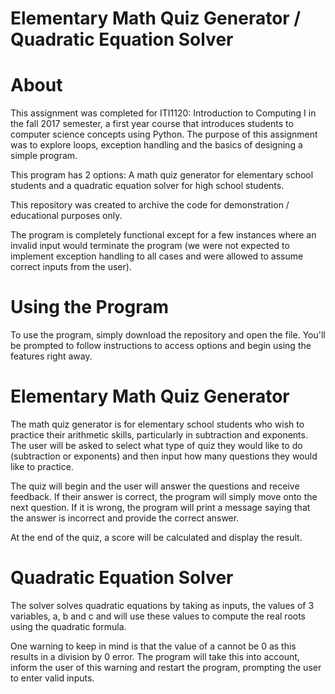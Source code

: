 # Elementary Math Quiz Generator / Quadratic Equation Solver

# About

This assignment was completed for ITI1120: Introduction to Computing I in the fall 2017 semester, a first year course that introduces students to computer science concepts using Python. The purpose of this assignment was to explore loops, exception handling and the basics of designing a simple program. 

This program has 2 options: A math quiz generator for elementary school students and a quadratic equation solver for high school students.

This repository was created to archive the code for demonstration / educational purposes only. 

The program is completely functional except for a few instances where an invalid input would terminate the program (we were not expected to implement exception handling to all cases and were allowed to assume correct inputs from the user).

# Using the Program

To use the program, simply download the repository and open the file. You'll be prompted to follow instructions to access options and begin using the features right away. 

# Elementary Math Quiz Generator

The math quiz generator is for elementary school students who wish to practice their arithmetic skills, particularly in subtraction and exponents. The user will be asked to select what type of quiz they would like to do (subtraction or exponents) and then input how many questions they would like to practice. 

The quiz will begin and the user will answer the questions and receive feedback. If their answer is correct, the program will simply move onto the next question. If it is wrong, the program will print a message saying that the answer is incorrect and provide the correct answer. 

At the end of the quiz, a score will be calculated and display the result. 

# Quadratic Equation Solver 

The solver solves quadratic equations by taking as inputs, the values of 3 variables, a, b and c and will use these values to compute the real roots using the quadratic formula. 

One warning to keep in mind is that the value of a cannot be 0 as this results in a division by 0 error. The program will take this into account, inform the user of this warning and restart the program, prompting the user to enter valid inputs. 
